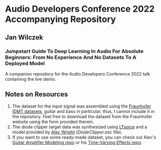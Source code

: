 # Audio Developers Conference 2022 Accompanying Repository

## Jan Wilczek

### Jumpstart Guide To Deep Learning In Audio For Absolute Beginners: From No Experience And No Datasets To A Deployed Model

A companion repository for the Audio Developers Conference 2022 talk containing the live demo.

## Notes on Resources

1. The dataset for the input signal was assembled using the [Fraunhofer IDMT datasets](https://www.idmt.fraunhofer.de/en/publications/datasets.html), guitar and bass in particular, thus, I cannot include it in the repository. Feel free to download the dataset from the Fraunhofer website using the form provided therein.
1. The diode clipper target data was synthesized using [LTspice](https://www.analog.com/en/design-center/design-tools-and-calculators/ltspice-simulator.html) and a model provided by [Alec Wright](https://github.com/Alec-Wright) (*DiodeClipper.asc* file).
1. If you want to use some ready-made dataset, you can check out Alec's [Guitar Amplifier Modeling repo](https://github.com/Alec-Wright/Automated-GuitarAmpModelling) or his [Time-Varying Effects repo](https://github.com/Alec-Wright/Automated-TimeVaryFX).
